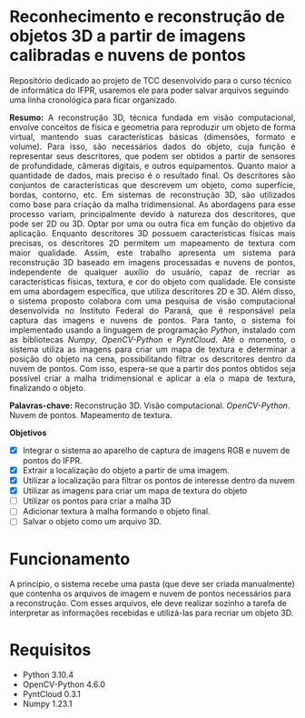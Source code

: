 # Reconhecimento e reconstrução de objetos 3D a partir de imagens calibradas e nuvens de pontos

Repositório dedicado ao projeto de TCC desenvolvido para o curso técnico de informática do IFPR, usaremos ele para poder salvar arquivos seguindo uma linha cronológica para ficar organizado.

<p align="justify"><b>Resumo:</b> A reconstrução 3D, técnica fundada em visão computacional, envolve conceitos de física e geometria para reproduzir um objeto de forma virtual, mantendo suas características básicas (dimensões, formato e volume). Para isso, são necessários dados do objeto, cuja função é representar seus descritores, que podem ser obtidos a partir de sensores de profundidade, câmeras digitais, e outros equipamentos. Quanto maior a quantidade de dados, mais preciso é o resultado final. Os descritores são conjuntos de características que descrevem um objeto, como superfície, bordas, contorno, etc. Em sistemas de reconstrução 3D, são utilizados como base para criação da malha tridimensional. As abordagens para esse processo variam, principalmente devido à natureza dos descritores, que pode ser 2D ou 3D. Optar por uma ou outra fica em função do objetivo da aplicação. Enquanto descritores 3D possuem características físicas mais precisas, os descritores 2D permitem um mapeamento de textura com maior qualidade. Assim, este trabalho apresenta um sistema para reconstrução 3D baseado em imagens processadas e nuvens de pontos, independente de qualquer auxílio do usuário, capaz de recriar as características físicas, textura, e cor do objeto com qualidade. Ele consiste em uma abordagem específica, que utiliza descritores 2D e 3D. Além disso, o sistema proposto colabora com uma pesquisa de visão computacional desenvolvida no Instituto Federal do Paraná, que é responsável pela captura das imagens e nuvens de pontos. Para tanto, o sistema foi implementado usando a linguagem de programação <i>Python</i>, instalado com as bibliotecas <i>Numpy</i>, <i>OpenCV-Python</i> e <i>PyntCloud</i>. Até o momento, o sistema utiliza as imagens para criar um mapa de textura e determinar a posição do objeto na cena, possibilitando filtrar os descritores dentro da nuvem de pontos. Com isso, espera-se que a partir dos pontos obtidos seja possível criar a malha tridimensional e aplicar a ela o mapa de textura, finalizando o objeto.</p>

<b>Palavras-chave:</b> Reconstrução 3D. Visão computacional. <i>OpenCV-Python</i>. Nuvem de pontos. Mapeamento de textura. <br>

**Objetivos**

- [x] Integrar o sistema ao aparelho de captura de imagens RGB e nuvem de pontos do IFPR.
- [x] Extrair a localização do objeto a partir de uma imagem.
- [x] Utilizar a localização para filtrar os pontos de interesse dentro da nuvem
- [x] Utilizar as imagens para criar um mapa de textura do objeto
- [ ] Utilizar os pontos para criar a malha 3D
- [ ] Adicionar textura à malha formando o objeto final.
- [ ] Salvar o objeto como um arquivo 3D.

# Funcionamento

A princípio, o sistema recebe uma pasta (que deve ser criada manualmente) que contenha os arquivos de imagem e nuvem de pontos necessários para a reconstrução. Com esses arquivos, ele deve realizar sozinho a tarefa de interpretar as informações recebidas e utilizá-las para recriar um objeto 3D. 

# Requisitos

<ul>
  <li>Python 3.10.4</li>
  <li>OpenCV-Python 4.6.0</li>
  <li>PyntCloud 0.3.1</li>
  <li>Numpy 1.23.1</li>
</ul>
